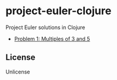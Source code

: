# project-euler-clojure
Project Euler solutions in Clojure

- [Problem 1: Multiples of 3 and 5](1.clj)

## License
Unlicense